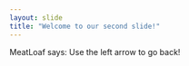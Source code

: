 ```yaml
---
layout: slide
title: "Welcome to our second slide!"
---
```

MeatLoaf says:
Use the left arrow to go back!
